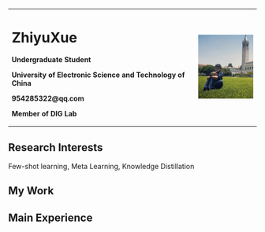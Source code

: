 <div>
<table border="0">
  <tr>
    <td width="75%">
      <h1>ZhiyuXue</h1>
      <p><b>Undergraduate Student</b></p>
      <p><b>University of Electronic Science and Technology of China</b></p>
      <p><b>954285322@qq.com</b></p>
      <p><b>Member of DIG Lab</b></p>
    </td>
    <td width="50%">
      <img src="./xzy.jpg" width="100%"/>      
    </td>
  </tr>
</table>
</div>

## Research Interests
Few-shot learning, Meta Learning, Knowledge Distillation

## My Work

## Main Experience

